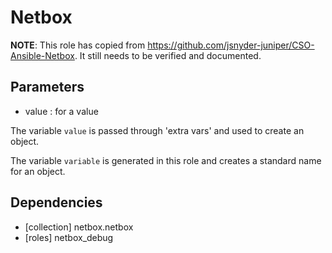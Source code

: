 # Netbox

**NOTE**:
This role has copied from https://github.com/jsnyder-juniper/CSO-Ansible-Netbox. It still needs to
be verified and documented.


## Parameters

- value                                     : for a value

The variable `value` is passed through 'extra vars' and used to create an object.

The variable `variable` is generated in this role and creates a standard name for an object.

## Dependencies

- [collection] netbox.netbox
- [roles] netbox_debug
